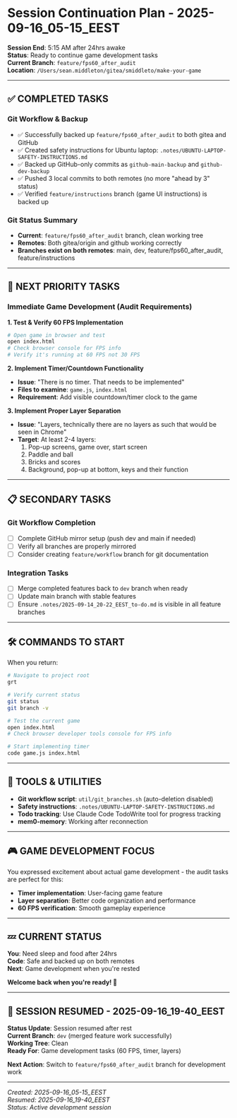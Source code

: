 <!-- markdownlint-disable no-emphasis-as-heading -->
# Session Continuation Plan - 2025-09-16_05-15_EEST

**Session End**: 5:15 AM after 24hrs awake  
**Status**: Ready to continue game development tasks  
**Current Branch**: `feature/fps60_after_audit`  
**Location**: `/Users/sean.middleton/gitea/smiddleto/make-your-game`

---

## ✅ COMPLETED TASKS

### Git Workflow & Backup

- ✅ Successfully backed up `feature/fps60_after_audit` to both gitea and GitHub
- ✅ Created safety instructions for Ubuntu laptop: `.notes/UBUNTU-LAPTOP-SAFETY-INSTRUCTIONS.md`
- ✅ Backed up GitHub-only commits as `github-main-backup` and `github-dev-backup`
- ✅ Pushed 3 local commits to both remotes (no more "ahead by 3" status)
- ✅ Verified `feature/instructions` branch (game UI instructions) is backed up

### Git Status Summary

- **Current**: `feature/fps60_after_audit` branch, clean working tree
- **Remotes**: Both gitea/origin and github working correctly
- **Branches exist on both remotes**: main, dev, feature/fps60_after_audit, feature/instructions

---

## 🎯 NEXT PRIORITY TASKS

### Immediate Game Development (Audit Requirements)

**1. Test & Verify 60 FPS Implementation**

```bash
# Open game in browser and test
open index.html
# Check browser console for FPS info
# Verify it's running at 60 FPS not 30 FPS
```

**2. Implement Timer/Countdown Functionality**

- **Issue**: "There is no timer. That needs to be implemented"
- **Files to examine**: `game.js`, `index.html`
- **Requirement**: Add visible countdown/timer clock to the game

**3. Implement Proper Layer Separation**

- **Issue**: "Layers, technically there are no layers as such that would be seen in Chrome"
- **Target**: At least 2-4 layers:
  1. Pop-up screens, game over, start screen
  2. Paddle and ball
  3. Bricks and scores  
  4. Background, pop-up at bottom, keys and their function

---

## 📋 SECONDARY TASKS

### Git Workflow Completion

- [ ] Complete GitHub mirror setup (push dev and main if needed)
- [ ] Verify all branches are properly mirrored
- [ ] Consider creating `feature/workflow` branch for git documentation

### Integration Tasks

- [ ] Merge completed features back to `dev` branch when ready
- [ ] Update main branch with stable features
- [ ] Ensure `.notes/2025-09-14_20-22_EEST_to-do.md` is visible in all feature branches

---

## 🛠 COMMANDS TO START

When you return:

```bash
# Navigate to project root
grt

# Verify current status
git status
git branch -v

# Test the current game
open index.html
# Check browser developer tools console for FPS info

# Start implementing timer
code game.js index.html
```

---

## 🔧 TOOLS & UTILITIES

- **Git workflow script**: `util/git_branches.sh` (auto-deletion disabled)
- **Safety instructions**: `.notes/UBUNTU-LAPTOP-SAFETY-INSTRUCTIONS.md`
- **Todo tracking**: Use Claude Code TodoWrite tool for progress tracking
- **mem0-memory**: Working after reconnection

---

## 🎮 GAME DEVELOPMENT FOCUS

You expressed excitement about actual game development - the audit tasks are perfect for this:

- **Timer implementation**: User-facing game feature
- **Layer separation**: Better code organization and performance
- **60 FPS verification**: Smooth gameplay experience

---

## 💤 CURRENT STATUS

**You**: Need sleep and food after 24hrs  
**Code**: Safe and backed up on both remotes  
**Next**: Game development when you're rested  

**Welcome back when you're ready! 🎯**

---

## 🔄 SESSION RESUMED - 2025-09-16_19-40_EEST

**Status Update**: Session resumed after rest  
**Current Branch**: `dev` (merged feature work successfully)  
**Working Tree**: Clean  
**Ready For**: Game development tasks (60 FPS, timer, layers)

**Next Action**: Switch to `feature/fps60_after_audit` branch for development work

---
*Created: 2025-09-16_05-15_EEST*  
*Resumed: 2025-09-16_19-40_EEST*  
*Status: Active development session*
